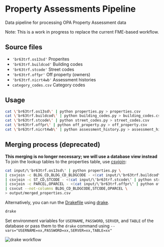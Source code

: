 # Property Assessments Pipeline
Data pipeline for processing OPA Property Assessment data

Note: This is a work in progress to replace the current FME-based workflow.

## Source files
- `'br63trf.os13sd'` Properites
- `'br63trf.buildcod'` Building codes
- `'br63trf.stcode'` Street codes
- `'br63trf.offpr'` Off property (owners)
- `'br63trf.nicrt4wb'` Assessment histories
- `category_codes.csv` Category codes

## Usage
```bash
cat \'br63trf.os13sd\' | python properties.py > properties.csv
cat \'br63trf.buildcod\' | python building_codes.py > building_codes.csv
cat \'br63trf.stcode\' | python street_codes.py > street_codes.csv
cat \'br63trf.offpr\' | python off_property.py > off_property.csv
cat \'br63trf.nicrt4wb\' | python assessment_history.py > assessment_history.csv
```

## Merging process (deprecated)
**This merging is no longer necessary; we will use a database view instead**
To join the lookup tables to the properties table, use
[csvjoin](http://csvkit.readthedocs.org/en/0.9.1/scripts/csvjoin.html):

```bash
cat input/\'br63trf.os13sd\' | python properties.py \
| csvjoin -c BLDG_CD,BLDG_CD_BLDGCODE - <(cat input/\'br63trf.buildcod\' | python building_codes.py) \
| csvjoin -c ST_CD,STCODE - <(cat input/\'br63trf.stcode\' | python street_codes.py) \
| csvjoin -c PARCEL,OPARCEL - <(cat input/\'br63trf.offpr\' | python off_property.py) \
| csvcut --not-columns BLDG_CD_BLDGCODE,STCODE,OPARCEL \
> output/merged_properties.csv
```

Alternatively, you can run the [Drakefile](Drakefile) using [drake](https://github.com/Factual/drake).
```bash
drake
```
Set environment variables for `USERNAME`, `PASSWORD`, `SERVER`, and `TABLE` of the
database or pass them to the `drake` command using
`--vars="USERNAME=xx,PASSWORD=xx,SERVER=xx,TABLE=xx"`

![drake workflow](http://i.imgur.com/62xrLKi.png)
